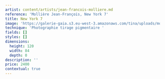 ```yaml
---
artist: content/artists/jean-francois-molliere.md
reference: 'Mollière Jean-François, New York 7'
title: New York 7
image: 'https://galerie-gaia.s3.eu-west-3.amazonaws.com/tina/uploads/molliere-jean-francois/jf-molliere-new-york-7-l-0-73m-x-h-1-02-m.jpg'
technique: 'Photographie tirage pigmentaire '
fields: []
styles: []
dimensions:
  height: 120
  width: 84
  depth: 0
description: ''
price: 2400
contextual: true
---
```


